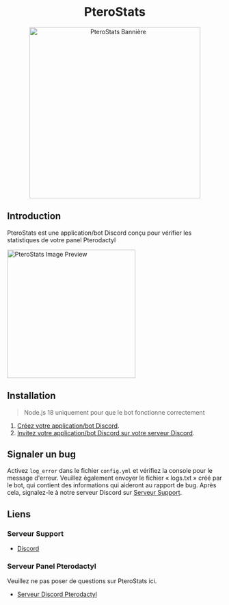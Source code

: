 <div align="center">

# PteroStats

<img alt="PteroStats Bannière" src="https://ibb.co/gFb5xxL9" width="400"/>

</div>

## Introduction

PteroStats est une application/bot Discord conçu pour vérifier les statistiques de votre panel Pterodactyl 

<img alt="PteroStats Image Preview" src="https://ibb.co/gFb5xxL9" width="300"/>

## Installation

> Node.js 18 uniquement pour que le bot fonctionne correctement

1. [Créez votre application/bot Discord](https://discord.com/developers/applications).
2. [Invitez votre application/bot Discord sur votre serveur Discord](https://discordjs.guide/preparations/adding-your-bot-to-servers.html).

## Signaler un bug
Activez `log_error` dans le fichier `config.yml` et vérifiez la console pour le message d'erreur. Veuillez également envoyer le fichier « logs.txt » créé par le bot, qui contient des informations qui aideront au rapport de bug. Après cela, signalez-le à notre serveur Discord sur [Serveur Support](https://discord.com/ultimedev).

## Liens

### Serveur Support

- [Discord](https://discord.com/invite/ultimedev)

### Serveur Panel Pterodactyl

Veuillez ne pas poser de questions sur PteroStats ici.
- [Serveur Discord Pterodactyl](https://discord.gg/pterodactyl)

